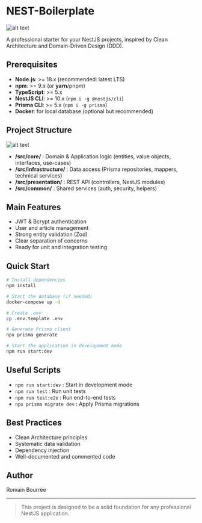 # NEST-Boilerplate
![alt text](https://miro.medium.com/v2/resize:fit:720/format:webp/1*gSPwd3lFDhp0HSGKkEYZTA.png)

A professional starter for your NestJS projects, inspired by Clean Architecture and Domain-Driven Design (DDD).


## Prerequisites

- **Node.js**: >= 18.x (recommended: latest LTS)
- **npm**: >= 9.x (or **yarn**/pnpm)
- **TypeScript**: >= 5.x
- **NestJS CLI**: >= 10.x (`npm i -g @nestjs/cli`)
- **Prisma CLI**: >= 5.x (`npm i -g prisma`)
- **Docker**: for local database (optional but recommended)

## Project Structure
![alt text](https://miro.medium.com/v2/resize:fit:720/format:webp/0*iXidWCYCHTZlxXQp.png)

- **/src/core/** : Domain & Application logic (entities, value objects, interfaces, use-cases)
- **/src/infrastructure/** : Data access (Prisma repositories, mappers, technical services)
- **/src/presentation/** : REST API (controllers, NestJS modules)
- **/src/common/** : Shared services (auth, security, helpers)

## Main Features
- JWT & Bcrypt authentication
- User and article management
- Strong entity validation (Zod)
- Clear separation of concerns
- Ready for unit and integration testing

## Quick Start

```bash
# Install dependencies
npm install

# Start the database (if needed)
docker-compose up -d

# Create .env
cp .env.template .env

# Generate Prisma client
npx prisma generate

# Start the application in development mode
npm run start:dev
```

## Useful Scripts
- `npm run start:dev` : Start in development mode
- `npm run test` : Run unit tests
- `npm run test:e2e` : Run end-to-end tests
- `npx prisma migrate dev` : Apply Prisma migrations

## Best Practices
- Clean Architecture principles
- Systematic data validation
- Dependency injection
- Well-documented and commented code

## Author
Romain Bourrée

---

> This project is designed to be a solid foundation for any professional NestJS application.
